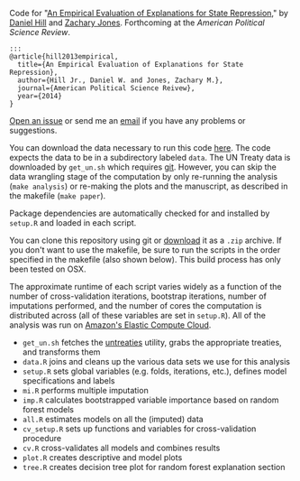 Code for "[An Empirical Evaluation of Explanations for State Repression](http://zmjones.com/static/papers/eeesr_manuscript.pdf)," by [Daniel Hill](http://myweb.fsu.edu/dwh06c/) and [Zachary Jones](http://zmjones.com). Forthcoming at the *American Political Science Review*.

	:::
	@article{hill2013empirical,
	  title={An Empirical Evaluation of Explanations for State Repression},
	  author={Hill Jr., Daniel W. and Jones, Zachary M.},
	  journal={American Political Science Reivew},
	  year={2014}
	}

[Open an issue](https://github.com/zmjones/eeesr/issues/new) or send me an [email](mailto:zmj@zmjones.com) if you have any problems or suggestions.

You can download the data necessary to run this code [here](http://zmjones.com/static/data/eeesr_data.zip). The code expects the data to be in a subdirectory labeled `data`. The UN Treaty data is downloaded by `get_un.sh` which requires [git](http://git-scm.com/). However, you can skip the data wrangling stage of the computation by only re-running the analysis (`make analysis`) or re-making the plots and the manuscript, as described in the makefile (`make paper`).

Package dependencies are automatically checked for and installed by `setup.R` and loaded in each script.

You can clone this repository using git or [download](https://github.com/zmjones/eeesr/archive/master.zip) it as a `.zip` archive. If you don't want to use the makefile, be sure to run the scripts in the order specified in the makefile (also shown below). This build process has only been tested on OSX.

The approximate runtime of each script varies widely as a function of the number of cross-validation iterations, bootstrap iterations, number of imputations performed, and the number of cores the computation is distributed across (all of these variables are set in `setup.R`). All of the analysis was run on [Amazon's Elastic Compute Cloud](http://aws.amazon.com/ec2/).

 - `get_un.sh` fetches the [untreaties](http://github.com/zmjones/untreaties) utility, grabs the appropriate treaties, and transforms them
 - `data.R` joins and cleans up the various data sets we use for this analysis
 - `setup.R` sets global variables (e.g. folds, iterations, etc.), defines model specifications and labels
 - `mi.R` performs multiple imputation
 - `imp.R` calculates bootstrapped variable importance based on random forest models
 - `all.R` estimates models on all the (imputed) data
 - `cv_setup.R` sets up functions and variables for cross-validation procedure
 - `cv.R` cross-validates all models and combines results
 - `plot.R` creates descriptive and model plots
 - `tree.R` creates decision tree plot for random forest explanation section
